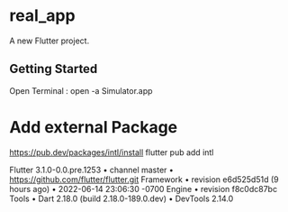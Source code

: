 # real_app

A new Flutter project.

## Getting Started

Open Terminal : open -a Simulator.app


# Add external Package

https://pub.dev/packages/intl/install
flutter pub add intl 



Flutter 3.1.0-0.0.pre.1253 • channel master •
https://github.com/flutter/flutter.git
Framework • revision e6d525d51d (9 hours ago) • 2022-06-14 23:06:30 -0700
Engine • revision f8c0dc87bc
Tools • Dart 2.18.0 (build 2.18.0-189.0.dev) • DevTools 2.14.0